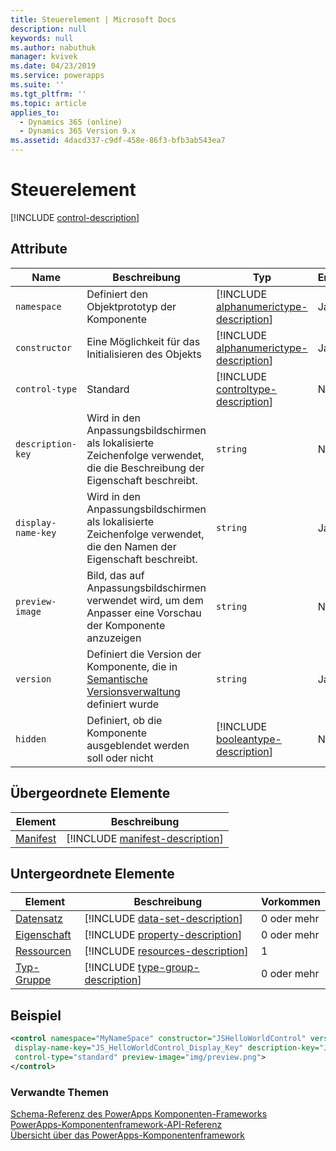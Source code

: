 ```yaml
---
title: Steuerelement | Microsoft Docs
description: null
keywords: null
ms.author: nabuthuk
manager: kvivek
ms.date: 04/23/2019
ms.service: powerapps
ms.suite: ''
ms.tgt_pltfrm: ''
ms.topic: article
applies_to:
  - Dynamics 365 (online)
  - Dynamics 365 Version 9.x
ms.assetid: 4dacd337-c9df-458e-86f3-bfb3ab543ea7
---
```


# <a name="control-element"></a>Steuerelement

[!INCLUDE [control-description](includes/control-description.md)]

## <a name="attributes"></a>Attribute

|Name|Beschreibung|Typ|Erforderlich|
|--|--|--|--|
|`namespace`|Definiert den Objektprototyp der Komponente|[!INCLUDE [alphanumerictype-description](includes/alphanumerictype-description.md)]|Ja|
|`constructor`|Eine Möglichkeit für das Initialisieren des Objekts|[!INCLUDE [alphanumerictype-description](includes/alphanumerictype-description.md)]|Ja|
|`control-type`|Standard|[!INCLUDE [controltype-description](includes/controltype-description.md)]|Nein|
|`description-key`|Wird in den Anpassungsbildschirmen als lokalisierte Zeichenfolge verwendet, die die Beschreibung der Eigenschaft beschreibt.|`string`|Nein|
|`display-name-key`|Wird in den Anpassungsbildschirmen als lokalisierte Zeichenfolge verwendet, die den Namen der Eigenschaft beschreibt.|`string`|Ja|
|`preview-image`|Bild, das auf Anpassungsbildschirmen verwendet wird, um dem Anpasser eine Vorschau der Komponente anzuzeigen|`string`|Nein|
|`version`|Definiert die Version der Komponente, die in [Semantische Versionsverwaltung](https://semver.org) definiert wurde|`string`|Ja|
|`hidden`|Definiert, ob die Komponente ausgeblendet werden soll oder nicht|[!INCLUDE [booleantype-description](includes/booleantype-description.md)]| Nein|

## <a name="parent-elements"></a>Übergeordnete Elemente

|Element|Beschreibung|
|--|--|
|[Manifest](manifest.md)|[!INCLUDE [manifest-description](includes/manifest-description.md)]|

## <a name="child-elements"></a>Untergeordnete Elemente

|Element|Beschreibung|Vorkommen|
|--|--|--|
|[Datensatz](data-set.md)|[!INCLUDE [data-set-description](includes/data-set-description.md)]|0 oder mehr|
|[Eigenschaft](property.md)|[!INCLUDE [property-description](includes/property-description.md)]|0 oder mehr|
|[Ressourcen](resources.md)|[!INCLUDE [resources-description](includes/resources-description.md)]|1|
|[Typ-Gruppe](type-group.md)|[!INCLUDE [type-group-description](includes/type-group-description.md)]|0 oder mehr|

## <a name="example"></a>Beispiel

```xml
<control namespace="MyNameSpace" constructor="JSHelloWorldControl" version="1.0.0"
 display-name-key="JS_HelloWorldControl_Display_Key" description-key="JS_HelloWorldControl_Desc_Key"
 control-type="standard" preview-image="img/preview.png">
</control>
  ```

### <a name="related-topics"></a>Verwandte Themen

[Schema-Referenz des PowerApps Komponenten-Frameworks](index.md)<br/>
[PowerApps-Komponentenframework-API-Referenz](../reference/index.md)<br/>
[Übersicht über das PowerApps-Komponentenframework](../overview.md)
